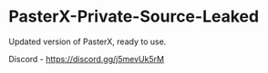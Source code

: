 
# PasterX-Private-Source-Leaked

Updated version of PasterX, ready to use.

Discord - https://discord.gg/j5mevUk5rM
               